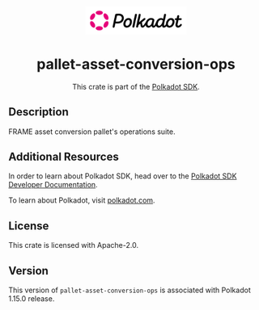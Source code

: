 <div align="center">

<img src="https://raw.githubusercontent.com/paritytech/polkadot-sdk/master/docs/images/Polkadot_Logo_Horizontal_Pink_BlackOnWhite.png" alt="Polkadot logo" width="200">

# pallet-asset-conversion-ops

This crate is part of the [Polkadot SDK](https://github.com/paritytech/polkadot-sdk/).

</div>

## Description

FRAME asset conversion pallet's operations suite.

## Additional Resources

In order to learn about Polkadot SDK, head over to the [Polkadot SDK Developer Documentation](https://paritytech.github.io/polkadot-sdk/master/polkadot_sdk_docs/index.html).

To learn about Polkadot, visit [polkadot.com](https://polkadot.com/).

## License

This crate is licensed with Apache-2.0.

## Version

This version of `pallet-asset-conversion-ops` is associated with Polkadot 1.15.0 release.
